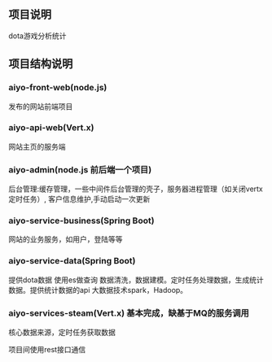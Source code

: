 ## 项目说明
dota游戏分析统计
## 项目结构说明

### aiyo-front-web(node.js)
发布的网站前端项目

### aiyo-api-web(Vert.x)
网站主页的服务端

### aiyo-admin(node.js 前后端一个项目)
后台管理:缓存管理，一些中间件后台管理的壳子，服务器进程管理（如关闭vertx定时任务）,
客户信息维护,手动启动一次更新

### aiyo-service-business(Spring Boot)
网站的业务服务，如用户，登陆等等

### aiyo-service-data(Spring Boot)
提供dota数据 使用es做查询
数据清洗，数据建模。定时任务处理数据，生成统计数据。提供统计数据的api
大数据技术spark，Hadoop。

### aiyo-services-steam(Vert.x) 基本完成，缺基于MQ的服务调用
核心数据来源，定时任务获取数据

项目间使用rest接口通信